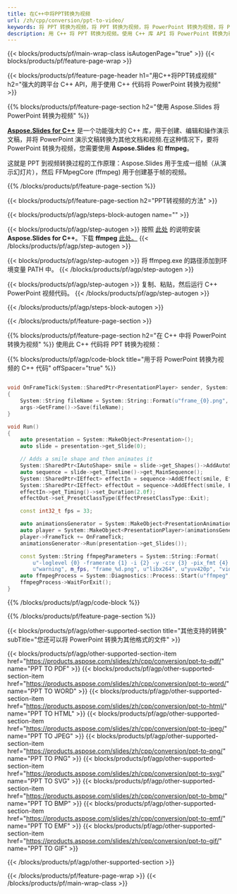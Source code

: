 ```yaml
---
title: 在C++中将PPT转换为视频
url: /zh/cpp/conversion/ppt-to-video/
keywords: 将 PPT 转换为视频，将 PPT 转换为视频，将 PowerPoint 转换为视频，将 PPT 转换为 MP4，C++ API，C++ 库
description: 用 C++ 将 PPT 转换为视频。使用 C++ 库 API 将 PowerPoint 转换为视频
---
```


{{< blocks/products/pf/main-wrap-class isAutogenPage="true" >}}
{{< blocks/products/pf/feature-page-wrap >}}

{{< blocks/products/pf/feature-page-header h1="用C++将PPT转成视频" h2="强大的跨平台 C++ API，用于使用 C++ 代码将 PowerPoint 转换为视频" >}}

{{% blocks/products/pf/feature-page-section h2="使用 Aspose.Slides 将 PowerPoint 转换为视频" %}}

[**Aspose.Slides for C++**](https://products.aspose.com/slides/zh/cpp/) 是一个功能强大的 C++ 库，用于创建、编辑和操作演示文稿，并将 PowerPoint 演示文稿转换为其他文档和视频.在这种情况下，要将 PowerPoint 转换为视频，您需要使用 **Aspose.Slides** 和 **ffmpeg**。

这就是 PPT 到视频转换过程的工作原理：Aspose.Slides 用于生成一组帧（从演示幻灯片），然后 FFMpegCore (ffmpeg) 用于创建基于帧的视频。

{{% /blocks/products/pf/feature-page-section %}}

{{< blocks/products/pf/feature-page-section  h2="PPT转视频的方法" >}}

{{< blocks/products/pf/agp/steps-block-autogen name="" >}}

{{< blocks/products/pf/agp/step-autogen >}}
按照 [此处](https://docs.aspose.com/slides/cpp/installation/) 的说明安装 **Aspose.Slides for C++**。下载 **ffmpeg** [此处。](https://ffmpeg.org/download.html)
{{< /blocks/products/pf/agp/step-autogen >}}

{{< blocks/products/pf/agp/step-autogen >}}
将 ffmpeg.exe 的路径添加到环境变量 PATH 中。
{{< /blocks/products/pf/agp/step-autogen >}}

{{< blocks/products/pf/agp/step-autogen >}}
复制、粘贴，然后运行 ​​C++ PowerPoint 视频代码。
{{< /blocks/products/pf/agp/step-autogen >}}

{{< /blocks/products/pf/agp/steps-block-autogen >}}

{{< /blocks/products/pf/feature-page-section >}}

{{% blocks/products/pf/feature-page-section  h2="在 C++ 中将 PowerPoint 转换为视频" %}}
使用此 C++ 代码将 PPT 转换为视频：

{{% blocks/products/pf/agp/code-block title="用于将 PowerPoint 转换为视频的 C++ 代码" offSpacer="true" %}}
```c++

void OnFrameTick(System::SharedPtr<PresentationPlayer> sender, System::SharedPtr<FrameTickEventArgs> args)
{
    System::String fileName = System::String::Format(u"frame_{0}.png", sender->get_FrameIndex());
    args->GetFrame()->Save(fileName);
}

void Run()
{
    auto presentation = System::MakeObject<Presentation>();
    auto slide = presentation->get_Slide(0);

    // Adds a smile shape and then animates it
    System::SharedPtr<IAutoShape> smile = slide->get_Shapes()->AddAutoShape(ShapeType::SmileyFace, 110.0f, 20.0f, 500.0f, 500.0f);
    auto sequence = slide->get_Timeline()->get_MainSequence();
    System::SharedPtr<IEffect> effectIn = sequence->AddEffect(smile, EffectType::Fly, EffectSubtype::TopLeft, EffectTriggerType::AfterPrevious);
    System::SharedPtr<IEffect> effectOut = sequence->AddEffect(smile, EffectType::Fly, EffectSubtype::BottomRight, EffectTriggerType::AfterPrevious);
    effectIn->get_Timing()->set_Duration(2.0f);
    effectOut->set_PresetClassType(EffectPresetClassType::Exit);

    const int32_t fps = 33;

    auto animationsGenerator = System::MakeObject<PresentationAnimationsGenerator>(presentation);
    auto player = System::MakeObject<PresentationPlayer>(animationsGenerator, fps);
    player->FrameTick += OnFrameTick;
    animationsGenerator->Run(presentation->get_Slides());

    const System::String ffmpegParameters = System::String::Format(
        u"-loglevel {0} -framerate {1} -i {2} -y -c:v {3} -pix_fmt {4} {5}",
        u"warning", m_fps, "frame_%d.png", u"libx264", u"yuv420p", "video.mp4");
    auto ffmpegProcess = System::Diagnostics::Process::Start(u"ffmpeg", ffmpegParameters);
    ffmpegProcess->WaitForExit();
}
```
{{% /blocks/products/pf/agp/code-block %}}

{{% /blocks/products/pf/feature-page-section %}}

{{< blocks/products/pf/agp/other-supported-section title="其他支持的转换" subTitle="您还可以将 PowerPoint 转换为其他格式的文件" >}}

{{< blocks/products/pf/agp/other-supported-section-item href="https://products.aspose.com/slides/zh/cpp/conversion/ppt-to-pdf/" name="PPT TO PDF" >}}
{{< blocks/products/pf/agp/other-supported-section-item href="https://products.aspose.com/slides/zh/cpp/conversion/ppt-to-word/" name="PPT TO WORD" >}}
{{< blocks/products/pf/agp/other-supported-section-item href="https://products.aspose.com/slides/zh/cpp/conversion/ppt-to-html/" name="PPT TO HTML" >}}
{{< blocks/products/pf/agp/other-supported-section-item href="https://products.aspose.com/slides/zh/cpp/conversion/ppt-to-jpeg/" name="PPT TO JPEG" >}}
{{< blocks/products/pf/agp/other-supported-section-item href="https://products.aspose.com/slides/zh/cpp/conversion/ppt-to-png/" name="PPT TO PNG" >}}
{{< blocks/products/pf/agp/other-supported-section-item href="https://products.aspose.com/slides/zh/cpp/conversion/ppt-to-svg/" name="PPT TO SVG" >}}
{{< blocks/products/pf/agp/other-supported-section-item href="https://products.aspose.com/slides/zh/cpp/conversion/ppt-to-bmp/" name="PPT TO BMP" >}}
{{< blocks/products/pf/agp/other-supported-section-item href="https://products.aspose.com/slides/zh/cpp/conversion/ppt-to-emf/" name="PPT TO EMF" >}}
{{< blocks/products/pf/agp/other-supported-section-item href="https://products.aspose.com/slides/zh/cpp/conversion/ppt-to-gif/" name="PPT TO GIF" >}}

{{< /blocks/products/pf/agp/other-supported-section >}}

{{< /blocks/products/pf/feature-page-wrap >}}
{{< /blocks/products/pf/main-wrap-class >}}
